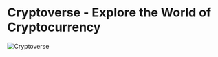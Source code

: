 # Cryptoverse - Explore the World of Cryptocurrency

![Cryptoverse](https://i.ibb.co/8gh5Jc8/image.png)


